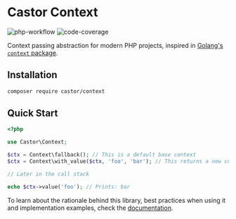 Castor Context
==============

![php-workflow](https://github.com/castor-labs/context/actions/workflows/php.yml/badge.svg?branch=main)
![code-coverage](https://img.shields.io/badge/Coverage-100%25-brightgreen.svg?longCache=true&style=flat)

Context passing abstraction for modern PHP projects, inspired in [Golang's `context` package](https://pkg.go.dev/context).

## Installation

```bash
composer require castor/context
```

## Quick Start

```php
<?php

use Castor\Context;

$ctx = Context\fallback(); // This is a default base context
$ctx = Context\with_value($ctx, 'foo', 'bar'); // This returns a new context with the passed values stored

// Later in the call stack

echo $ctx->value('foo'); // Prints: bar
```

To learn about the rationale behind this library, best practices when using it and implementation examples, check 
the [documentation](https://castor-labs.dev/docs/context/intro).